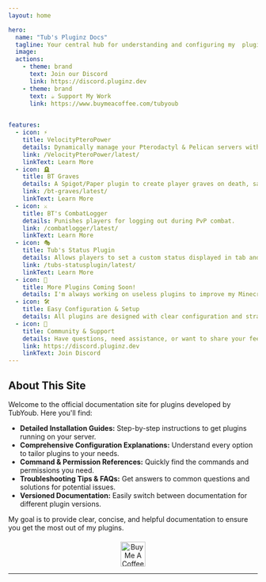 ```yaml
---
layout: home

hero:
  name: "Tub's Pluginz Docs"
  tagline: Your central hub for understanding and configuring my  plugins.
  image: 
  actions:
    - theme: brand
      text: Join our Discord
      link: https://discord.pluginz.dev
    - theme: brand
      text: ☕ Support My Work
      link: https://www.buymeacoffee.com/tubyoub
    

features:
  - icon: ⚡️
    title: VelocityPteroPower
    details: Dynamically manage your Pterodactyl & Pelican servers with Velocity. Automate startups, shutdowns, and enhance your server control.
    link: /VelocityPteroPower/latest/ 
    linkText: Learn More
  - icon: 🪦
    title: BT Graves
    details: A Spigot/Paper plugin to create player graves on death, saving items and XP.
    link: /bt-graves/latest/ 
    linkText: Learn More
  - icon: ⚔️
    title: BT's CombatLogger
    details: Punishes players for logging out during PvP combat.
    link: /combatlogger/latest/ 
    linkText: Learn More
  - icon: 🎭
    title: Tub's Status Plugin
    details: Allows players to set a custom status displayed in tab and above their head.
    link: /tubs-statusplugin/latest/ 
    linkText: Learn More
  - icon: 🧩
    title: More Plugins Coming Soon!
    details: I'm always working on useless plugins to improve my Minecraft server experience. And sometimes i think it should be public so. Stay tuned for more plugins!
  - icon: 🛠️
    title: Easy Configuration & Setup
    details: All plugins are designed with clear configuration and straightforward installation to get you up and running quickly.
  - icon: 💬
    title: Community & Support
    details: Have questions, need assistance, or want to share your feedback? Join our friendly Discord community!
    link: https://discord.pluginz.dev
    linkText: Join Discord
---
```


## About This Site

Welcome to the official documentation site for plugins developed by TubYoub. Here you'll find:

*   **Detailed Installation Guides:** Step-by-step instructions to get plugins running on your server.
*   **Comprehensive Configuration Explanations:** Understand every option to tailor plugins to your needs.
*   **Command & Permission References:** Quickly find the commands and permissions you need.
*   **Troubleshooting Tips & FAQs:** Get answers to common questions and solutions for potential issues.
*   **Versioned Documentation:** Easily switch between documentation for different plugin versions.

My goal is to provide clear, concise, and helpful documentation to ensure you get the most out of my plugins.

<p align="center" style="margin-top: 20px;">
  <a href="https://www.buymeacoffee.com/tubyoub" target="_blank">
    <img src="https://cdn.buymeacoffee.com/buttons/v2/default-yellow.png" alt="Buy Me A Coffee" height="50" >
  </a>
</p>

---
